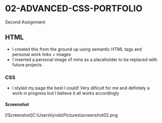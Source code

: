 # 02-ADVANCED-CSS-PORTFOLIO
Second Assignment

## HTML
- I created this from the ground up using semantic HTML tags and personal work links + images
- I inserted a personal image of mine as a placeholder to be replaced with future projects

### CSS
- I styled my page the best I could! Very dificult for me and defintely a work in progress but I believe it all works accordingly

#### Screenshot


[!Screenshot]C:\Users\lynds\Pictures\screenshot02.png
